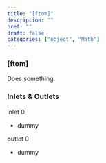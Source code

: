 ```yaml
---
title: "[ftom]"
description: ""
bref: ""
draft: false
categories: ["object", "Math"]
---
```


### [ftom]

Does something.

### Inlets & Outlets

inlet 0

 - dummy

outlet 0

 - dummy
 
